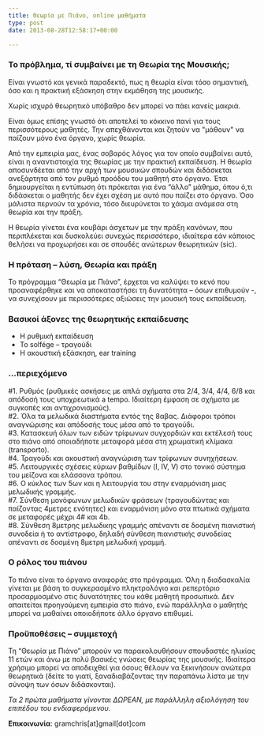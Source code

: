 ```yaml
---
title: Θεωρία με Πιάνο, online μαθήματα
type: post
date: 2013-08-28T12:58:17+00:00

---
```

### Το πρόβλημα, τί συμβαίνει με τη Θεωρία της Μουσικής;

Είναι γνωστό και γενικά παραδεκτό, πως η θεωρία είναι τόσο σημαντική, όσο και η πρακτική εξάσκηση στην εκμάθηση της μουσικής.

Χωρίς ισχυρό θεωρητικό υπόβαθρο δεν μπορεί να πάει κανείς μακριά.

Είναι όμως επίσης γνωστό ότι αποτελεί το κόκκινο πανί για τους περισσότερους μαθητές. Την απεχθάνονται και ζητούν να "μάθουν" να παίζουν μόνο ένα όργανο, χωρίς θεωρία.

Από την εμπειρία μας, ένας σοβαρός λόγος για τον οποίο συμβαίνει αυτό, είναι η αναντιστοιχία της θεωρίας με την πρακτική εκπαίδευση. Η θεωρία αποσυνδέεται από την αρχή των μουσικών σπουδών και διδάσκεται ανεξάρτητα από τον ρυθμό προόδου του μαθητή στο όργανο. Έτσι δημιουργείται η εντύπωση ότι πρόκειται για ένα &#8220;άλλο&#8221; μάθημα, όπου ό,τι διδάσκεται ο μαθητής δεν έχει σχέση με αυτό που παίζει στο όργανο. Όσο μάλιστα περνούν τα χρόνια, τόσο διευρύνεται το χάσμα ανάμεσα στη θεωρία και την πράξη.

Η θεωρία γίνεται ένα κουβάρι άσχετων με την πράξη κανόνων, που περιπλέκεται και δυσκολεύει συνεχώς περισσότερο, ιδιαίτερα εάν κάποιος θελήσει να προχωρήσει και σε σπουδές ανώτερων θεωρητικών (sic).

### Η πρόταση &#8211; λύση, Θεωρία και πράξη

Το πρόγραμμα &#8220;Θεωρία με Πιάνο&#8221;, έρχεται να καλύψει το κενό που προαναφέρθηκε και να αποκαταστήσει τη δυνατότητα &#8211; όσων επιθυμούν -, να συνεχίσουν με περισσότερες αξιώσεις την μουσική τους εκπαίδευση.

### Bασικοί άξονες της θεωρητικής εκπαίδευσης

  * Η ρυθμική εκπαίδευση
  * Το solfége &#8211; τραγούδι
  * Η ακουστική εξάσκηση, ear training

### &#8230;περιεχόμενο

<p class="note">
  #1. Ρυθμός (ρυθμικές ασκήσεις με απλά σχήματα στα 2/4, 3/4, 4/4, 6/8 και απόδοσή τους υποχρεωτικά a tempo. Ιδιαίτερη έμφαση σε σχήματα με συγκοπές και αντιχρονισμούς).<br /> #2. Όλα τα μελωδικά διαστήματα εντός της 8αβας. Διάφοροι τρόποι αναγνώρισης και απόδοσής τους μέσα από το τραγούδι.<br /> #3. Κατασκευή όλων των ειδών τρίφωνων συγχορδιών και εκτέλεσή τους στο πιάνο από οποιαδήποτε μεταφορά μέσα στη χρωματική κλίμακα (transporto).<br /> #4. Τραγούδι και ακουστική αναγνώριση των τρίφωνων συνηχήσεων.<br /> #5. Λειτουργικές σχέσεις κύριων βαθμίδων (I, IV, V) στο τονικό σύστημα του μείζονα και ελάσσονα τρόπου.<br /> #6. O κύκλος των 5ων και η λειτουργία του στην εναρμόνιση μιας μελωδικής γραμμής.<br /> #7. Σύνθεση μονόφωνων μελωδικών φράσεων (τραγουδώντας και παίζοντας 4μετρες ενότητες) και εναρμόνιση μόνο στα πτωτικά σχήματα σε μεταφορές μέχρι 4# και 4b.<br /> #8. Σύνθεση 8μετρης μελωδικης γραμμής απέναντι σε δοσμένη πιανιστική συνοδεία ή το αντίστροφο, δηλαδή σύνθεση πιανιστικής συνοδείας απέναντι σε δοσμένη 8μετρη μελωδική γραμμή.
</p>

### Ο ρόλος του πιάνου

Το πιάνο είναι το όργανο αναφοράς στο πρόγραμμα. Όλη η διαδασκαλία γίνεται με βάση το συγκερασμένο πληκτρολόγιο και ρεπερτόριο προσαρμοσμένο στις δυνατότητες του κάθε μαθητή προσωπικά. Δεν απαιτείται προηγούμενη εμπειρία στο πιάνο, ενώ παράλληλα ο μαθητής μπορεί να μαθαίνει οποιοδήποτε άλλο όργανο επιθυμεί.

### Προϋποθέσεις &#8211; συμμετοχή

Τη &#8220;Θεωρία με Πιάνο&#8221; μπορούν να παρακολουθήσουν σπουδαστές ηλικίας 11 ετών και άνω με πολύ βασικές γνώσεις θεωρίας της μουσικής. Ιδιαίτερα χρήσιμο μπορεί να αποδειχθεί για όσους θέλουν να ξεκινήσουν ανώτερα θεωρητικά (δείτε το γιατί, ξαναδιαβάζοντας την παραπάνω λίστα με την σύνοψη των όσων διδάσκονται).

_Τα 2 πρώτα μαθήματα γίνονται ΔΩΡΕΑΝ, με παράλληλη αξιολόγηση του επιπέδου του ενδιαφερόμενου._

**Επικοινωνία**: gramchris[at]gmail[dot]com

